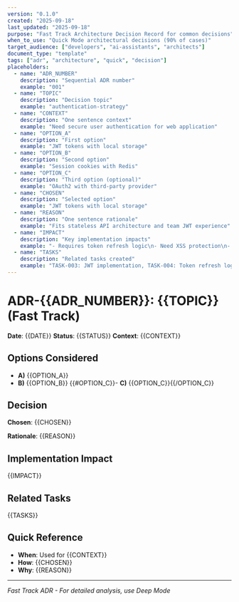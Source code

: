 ```yaml
---
version: "0.1.0"
created: "2025-09-18"
last_updated: "2025-09-18"
purpose: "Fast Track Architecture Decision Record for common decisions"
when_to_use: "Quick Mode architectural decisions (90% of cases)"
target_audience: ["developers", "ai-assistants", "architects"]
document_type: "template"
tags: ["adr", "architecture", "quick", "decision"]
placeholders:
  - name: "ADR_NUMBER"
    description: "Sequential ADR number"
    example: "001"
  - name: "TOPIC"
    description: "Decision topic"
    example: "authentication-strategy"
  - name: "CONTEXT"
    description: "One sentence context"
    example: "Need secure user authentication for web application"
  - name: "OPTION_A"
    description: "First option"
    example: "JWT tokens with local storage"
  - name: "OPTION_B"
    description: "Second option"
    example: "Session cookies with Redis"
  - name: "OPTION_C"
    description: "Third option (optional)"
    example: "OAuth2 with third-party provider"
  - name: "CHOSEN"
    description: "Selected option"
    example: "JWT tokens with local storage"
  - name: "REASON"
    description: "One sentence rationale"
    example: "Fits stateless API architecture and team JWT experience"
  - name: "IMPACT"
    description: "Key implementation impacts"
    example: "- Requires token refresh logic\n- Need XSS protection\n- Client-side token management"
  - name: "TASKS"
    description: "Related tasks created"
    example: "TASK-003: JWT implementation, TASK-004: Token refresh logic"
---
```


# ADR-{{ADR_NUMBER}}: {{TOPIC}} (Fast Track)

**Date**: {{DATE}}
**Status**: {{STATUS}}
**Context**: {{CONTEXT}}

## Options Considered
- **A)** {{OPTION_A}}
- **B)** {{OPTION_B}}
{{#OPTION_C}}- **C)** {{OPTION_C}}{{/OPTION_C}}

## Decision
**Chosen**: {{CHOSEN}}

**Rationale**: {{REASON}}

## Implementation Impact
{{IMPACT}}

## Related Tasks
{{TASKS}}

## Quick Reference
- **When**: Used for {{CONTEXT}}
- **How**: {{CHOSEN}}
- **Why**: {{REASON}}

---
*Fast Track ADR - For detailed analysis, use Deep Mode*